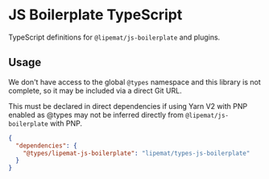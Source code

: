 # JS Boilerplate TypeScript

TypeScript definitions for `@lipemat/js-boilerplate` and plugins.

## Usage

We don't have access to the global `@types` namespace and this library is not complete,
so it may be included via a direct Git URL.

This must be declared in direct dependencies if using Yarn V2 with PNP enabled as @types
may not be inferred directly from `@lipemat/js-boilerplate` with PNP.

```json
{
  "dependencies": {
    "@types/lipemat-js-boilerplate": "lipemat/types-js-boilerplate"
  }
}

```
